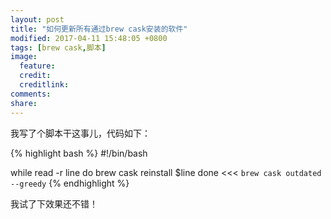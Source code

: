 ```yaml
---
layout: post
title: "如何更新所有通过brew cask安装的软件"
modified: 2017-04-11 15:48:05 +0800
tags: [brew cask,脚本]
image:
  feature: 
  credit: 
  creditlink: 
comments: 
share: 
---
```


我写了个脚本干这事儿，代码如下：

{% highlight bash %}
#!/bin/bash

while read -r line
do
	brew cask reinstall $line
done <<< `brew cask outdated --greedy`
{% endhighlight %}


我试了下效果还不错！